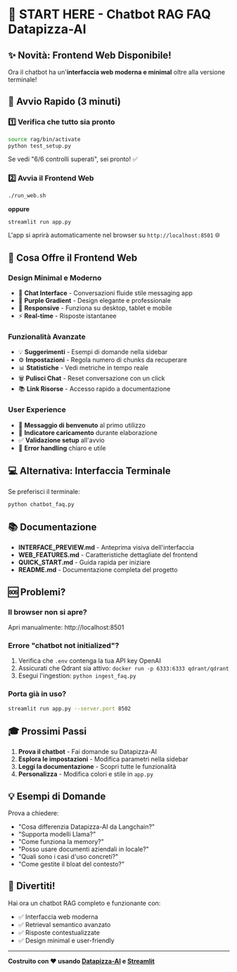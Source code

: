 # 🚀 START HERE - Chatbot RAG FAQ Datapizza-AI

## ✨ Novità: Frontend Web Disponibile!

Ora il chatbot ha un'**interfaccia web moderna e minimal** oltre alla versione terminale!

## 🎯 Avvio Rapido (3 minuti)

### 1️⃣ Verifica che tutto sia pronto

```bash
source rag/bin/activate
python test_setup.py
```

Se vedi "6/6 controlli superati", sei pronto! ✅

### 2️⃣ Avvia il Frontend Web

```bash
./run_web.sh
```

**oppure**

```bash
streamlit run app.py
```

L'app si aprirà automaticamente nel browser su `http://localhost:8501` 🌐

## 🎨 Cosa Offre il Frontend Web

### Design Minimal e Moderno
- 💬 **Chat Interface** - Conversazioni fluide stile messaging app
- 🎨 **Purple Gradient** - Design elegante e professionale
- 📱 **Responsive** - Funziona su desktop, tablet e mobile
- ⚡ **Real-time** - Risposte istantanee

### Funzionalità Avanzate
- 💡 **Suggerimenti** - Esempi di domande nella sidebar
- ⚙️ **Impostazioni** - Regola numero di chunks da recuperare
- 📊 **Statistiche** - Vedi metriche in tempo reale
- 🗑️ **Pulisci Chat** - Reset conversazione con un click
- 📚 **Link Risorse** - Accesso rapido a documentazione

### User Experience
- 👋 **Messaggio di benvenuto** al primo utilizzo
- 🤔 **Indicatore caricamento** durante elaborazione
- ✅ **Validazione setup** all'avvio
- 🎯 **Error handling** chiaro e utile

## 💻 Alternativa: Interfaccia Terminale

Se preferisci il terminale:

```bash
python chatbot_faq.py
```

## 📚 Documentazione

- **INTERFACE_PREVIEW.md** - Anteprima visiva dell'interfaccia
- **WEB_FEATURES.md** - Caratteristiche dettagliate del frontend
- **QUICK_START.md** - Guida rapida per iniziare
- **README.md** - Documentazione completa del progetto

## 🆘 Problemi?

### Il browser non si apre?

Apri manualmente: http://localhost:8501

### Errore "chatbot not initialized"?

1. Verifica che `.env` contenga la tua API key OpenAI
2. Assicurati che Qdrant sia attivo: `docker run -p 6333:6333 qdrant/qdrant`
3. Esegui l'ingestion: `python ingest_faq.py`

### Porta già in uso?

```bash
streamlit run app.py --server.port 8502
```

## 🎓 Prossimi Passi

1. **Prova il chatbot** - Fai domande su Datapizza-AI
2. **Esplora le impostazioni** - Modifica parametri nella sidebar
3. **Leggi la documentazione** - Scopri tutte le funzionalità
4. **Personalizza** - Modifica colori e stile in `app.py`

## 💡 Esempi di Domande

Prova a chiedere:

- "Cosa differenzia Datapizza-AI da Langchain?"
- "Supporta modelli Llama?"
- "Come funziona la memory?"
- "Posso usare documenti aziendali in locale?"
- "Quali sono i casi d'uso concreti?"
- "Come gestite il bloat del contesto?"

## 🎉 Divertiti!

Hai ora un chatbot RAG completo e funzionante con:
- ✅ Interfaccia web moderna
- ✅ Retrieval semantico avanzato
- ✅ Risposte contestualizzate
- ✅ Design minimal e user-friendly

---

**Costruito con ❤️ usando [Datapizza-AI](https://docs.datapizza.ai/) e [Streamlit](https://streamlit.io/)**

